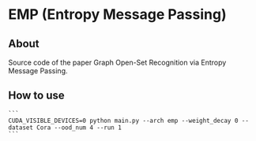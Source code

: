 # EMP (Entropy Message Passing)
## About
Source code of the paper  Graph Open-Set Recognition via Entropy Message Passing. 
## How to use
    ```
    CUDA_VISIBLE_DEVICES=0 python main.py --arch emp --weight_decay 0 --dataset Cora --ood_num 4 --run 1
    ```
